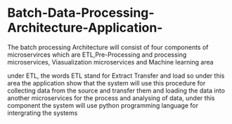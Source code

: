 # Batch-Data-Processing-Architecture-Application-

The batch processing Architecture will consist of four components of microservirces which are ETL,Pre-Processing and processing microservices, Viasualization microservices and Machine learning area

under ETL, the words ETL stand for Extract Transfer and load so under this area the application show that the system will use this procedure for collecting data from the source and transfer them and loading the data into another microservices for the process and analysing of data, under this component 
the system will use python programming language for intergrating the systems

